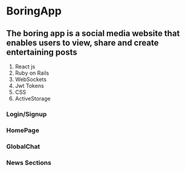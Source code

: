 # BoringApp
## The boring app is a social media website that enables users to view, share and create entertaining posts

1. React js
2. Ruby on Rails
3. WebSockets
4. Jwt Tokens
5. CSS
6. ActiveStorage

<h3>Login/Signup</h3>

<h3>HomePage</h3>

<h3>GlobalChat</h3>

<h3>News Sections</h3>
